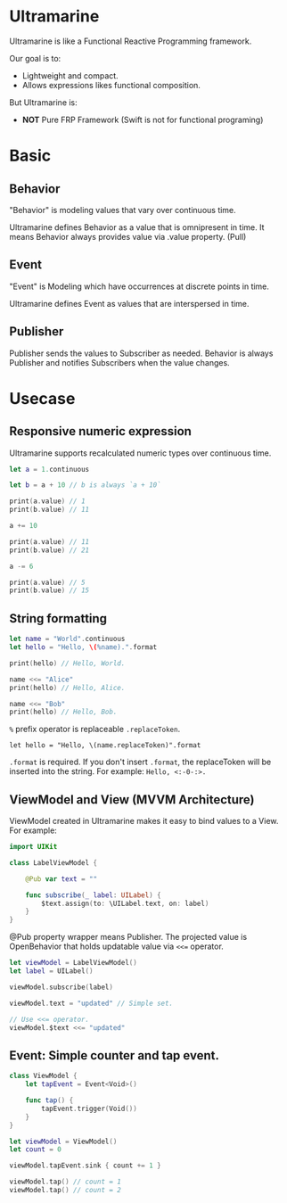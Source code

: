 # Ultramarine

Ultramarine is like a Functional Reactive Programming framework.

Our goal is to:

- Lightweight and compact.
- Allows expressions likes functional composition.

But Ultramarine is:

- **NOT** Pure FRP Framework (Swift is not for functional programing)

# Basic

## Behavior

"Behavior" is modeling values that vary over continuous time.

Ultramarine defines Behavior as a value that is omnipresent in time.
It means Behavior always provides value via .value property. (Pull)

## Event

"Event" is Modeling which have occurrences at discrete points in time.

Ultramarine defines Event as values that are interspersed in time.

## Publisher

Publisher sends the values to Subscriber as needed.
Behavior is always Publisher and notifies Subscribers when the value changes.

# Usecase

## Responsive numeric expression

Ultramarine supports recalculated numeric types over continuous time.

```swift
let a = 1.continuous

let b = a + 10 // b is always `a + 10`

print(a.value) // 1
print(b.value) // 11

a += 10

print(a.value) // 11
print(b.value) // 21

a -= 6

print(a.value) // 5
print(b.value) // 15
```

## String formatting

```swift
let name = "World".continuous
let hello = "Hello, \(%name).".format

print(hello) // Hello, World.

name <<= "Alice"
print(hello) // Hello, Alice.

name <<= "Bob"
print(hello) // Hello, Bob.

```

`%` prefix operator is replaceable `.replaceToken`.

```
let hello = "Hello, \(name.replaceToken)".format
```

`.format` is required.
If you don't insert `.format`, the replaceToken will be inserted into the string.
For example: `Hello, <:-0-:>.`

## ViewModel and View (MVVM Architecture)

ViewModel created in Ultramarine makes it easy to bind values to a View.
For example:

```swift
import UIKit

class LabelViewModel {

    @Pub var text = ""

    func subscribe(_ label: UILabel) {
        $text.assign(to: \UILabel.text, on: label)
    }
}
```

@Pub property wrapper means Publisher.
The projected value is OpenBehavior that holds updatable value via `<<=` operator.

```swift
let viewModel = LabelViewModel()
let label = UILabel()

viewModel.subscribe(label)

viewModel.text = "updated" // Simple set.

// Use <<= operator.
viewModel.$text <<= "updated"
```

## Event: Simple counter and tap event.

```swift
class ViewModel {
    let tapEvent = Event<Void>()

    func tap() {
        tapEvent.trigger(Void())
    }
}

let viewModel = ViewModel()
let count = 0

viewModel.tapEvent.sink { count += 1 }

viewModel.tap() // count = 1
viewModel.tap() // count = 2
```
